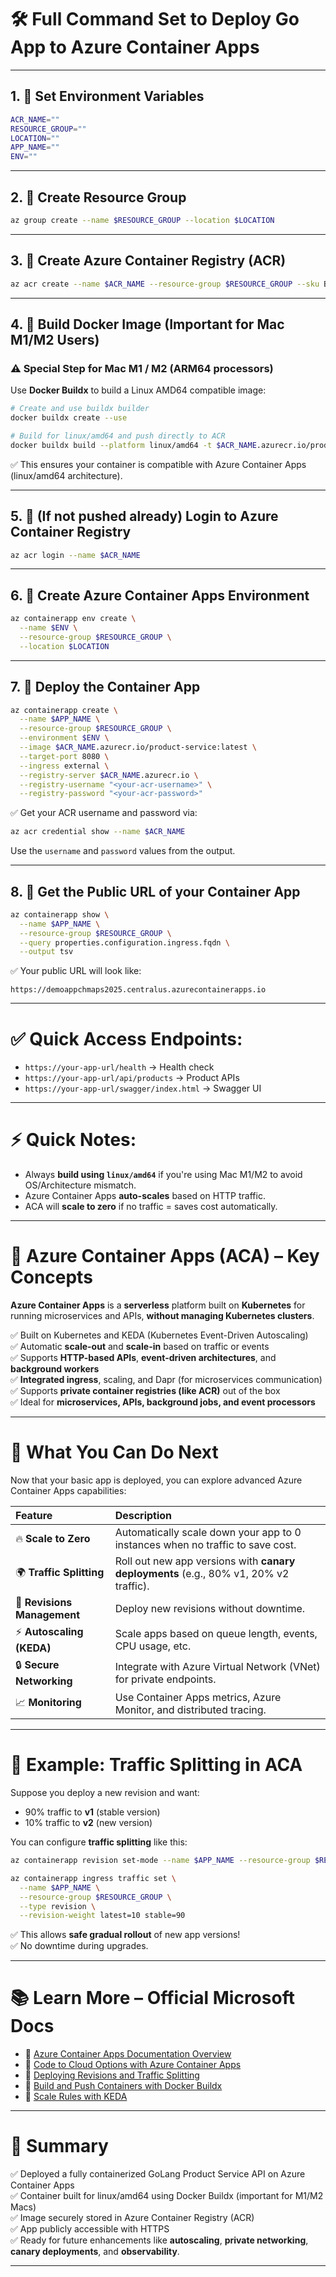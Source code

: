 
# 🛠 Full Command Set to Deploy Go App to Azure Container Apps

---

## 1. 🔹 Set Environment Variables

```bash
ACR_NAME=""
RESOURCE_GROUP=""
LOCATION=""
APP_NAME=""
ENV=""
```

---

## 2. 🔹 Create Resource Group

```bash
az group create --name $RESOURCE_GROUP --location $LOCATION
```

---

## 3. 🔹 Create Azure Container Registry (ACR)

```bash
az acr create --name $ACR_NAME --resource-group $RESOURCE_GROUP --sku Basic --location $LOCATION
```

---

## 4. 🔹 Build Docker Image (Important for Mac M1/M2 Users)

### ⚠️ Special Step for Mac M1 / M2 (ARM64 processors)

Use **Docker Buildx** to build a Linux AMD64 compatible image:

```bash
# Create and use buildx builder
docker buildx create --use

# Build for linux/amd64 and push directly to ACR
docker buildx build --platform linux/amd64 -t $ACR_NAME.azurecr.io/product-service:latest --push .
```

✅ This ensures your container is compatible with Azure Container Apps (linux/amd64 architecture).

---

## 5. 🔹 (If not pushed already) Login to Azure Container Registry

```bash
az acr login --name $ACR_NAME
```

---

## 6. 🔹 Create Azure Container Apps Environment

```bash
az containerapp env create \
  --name $ENV \
  --resource-group $RESOURCE_GROUP \
  --location $LOCATION
```

---

## 7. 🔹 Deploy the Container App

```bash
az containerapp create \
  --name $APP_NAME \
  --resource-group $RESOURCE_GROUP \
  --environment $ENV \
  --image $ACR_NAME.azurecr.io/product-service:latest \
  --target-port 8080 \
  --ingress external \
  --registry-server $ACR_NAME.azurecr.io \
  --registry-username "<your-acr-username>" \
  --registry-password "<your-acr-password>"
```

✅ Get your ACR username and password via:

```bash
az acr credential show --name $ACR_NAME
```

Use the `username` and `password` values from the output.

---

## 8. 🔹 Get the Public URL of your Container App

```bash
az containerapp show \
  --name $APP_NAME \
  --resource-group $RESOURCE_GROUP \
  --query properties.configuration.ingress.fqdn \
  --output tsv
```

✅ Your public URL will look like:

```
https://demoappchmaps2025.centralus.azurecontainerapps.io
```

---

# ✅ Quick Access Endpoints:

- `https://your-app-url/health` → Health check
- `https://your-app-url/api/products` → Product APIs
- `https://your-app-url/swagger/index.html` → Swagger UI

---

# ⚡ Quick Notes:

- Always **build using `linux/amd64`** if you're using Mac M1/M2 to avoid OS/Architecture mismatch.
- Azure Container Apps **auto-scales** based on HTTP traffic.
- ACA will **scale to zero** if no traffic = saves cost automatically.

---


# 📌 Azure Container Apps (ACA) – Key Concepts

**Azure Container Apps** is a **serverless** platform built on **Kubernetes** for running microservices and APIs, **without managing Kubernetes clusters**.

✅ Built on Kubernetes and KEDA (Kubernetes Event-Driven Autoscaling)  
✅ Automatic **scale-out** and **scale-in** based on traffic or events  
✅ Supports **HTTP-based APIs**, **event-driven architectures**, and **background workers**  
✅ **Integrated ingress**, scaling, and Dapr (for microservices communication)  
✅ Supports **private container registries (like ACR)** out of the box  
✅ Ideal for **microservices, APIs, background jobs, and event processors**

---

# 🚀 What You Can Do Next

Now that your basic app is deployed, you can explore advanced Azure Container Apps capabilities:

| Feature | Description |
|:--------|:------------|
| 🔥 **Scale to Zero** | Automatically scale down your app to 0 instances when no traffic to save cost. |
| 🌍 **Traffic Splitting** | Roll out new app versions with **canary deployments** (e.g., 80% v1, 20% v2 traffic). |
| 🧹 **Revisions Management** | Deploy new revisions without downtime. |
| ⚡ **Autoscaling (KEDA)** | Scale apps based on queue length, events, CPU usage, etc. |
| 🔒 **Secure Networking** | Integrate with Azure Virtual Network (VNet) for private endpoints. |
| 📈 **Monitoring** | Use Container Apps metrics, Azure Monitor, and distributed tracing. |

---

# 🎯 Example: Traffic Splitting in ACA

Suppose you deploy a new revision and want:

- 90% traffic to **v1** (stable version)
- 10% traffic to **v2** (new version)

You can configure **traffic splitting** like this:

```bash
az containerapp revision set-mode --name $APP_NAME --resource-group $RESOURCE_GROUP --mode multiple

az containerapp ingress traffic set \
  --name $APP_NAME \
  --resource-group $RESOURCE_GROUP \
  --type revision \
  --revision-weight latest=10 stable=90
```

✅ This allows **safe gradual rollout** of new app versions!  
✅ No downtime during upgrades.

---

# 📚 Learn More – Official Microsoft Docs

- 📘 [Azure Container Apps Documentation Overview](https://learn.microsoft.com/en-us/azure/container-apps/overview)
- 📘 [Code to Cloud Options with Azure Container Apps](https://learn.microsoft.com/en-us/azure/container-apps/code-to-cloud-options)
- 📘 [Deploying Revisions and Traffic Splitting](https://learn.microsoft.com/en-us/azure/container-apps/traffic-splitting)
- 📘 [Build and Push Containers with Docker Buildx](https://learn.microsoft.com/en-us/azure/container-apps/build-container-image)
- 📘 [Scale Rules with KEDA](https://learn.microsoft.com/en-us/azure/container-apps/scale-app)

---

# 🏁 Summary

✅ Deployed a fully containerized GoLang Product Service API on Azure Container Apps  
✅ Container built for linux/amd64 using Docker Buildx (important for M1/M2 Macs)  
✅ Image securely stored in Azure Container Registry (ACR)  
✅ App publicly accessible with HTTPS  
✅ Ready for future enhancements like **autoscaling**, **private networking**, **canary deployments**, and **observability**.

---
